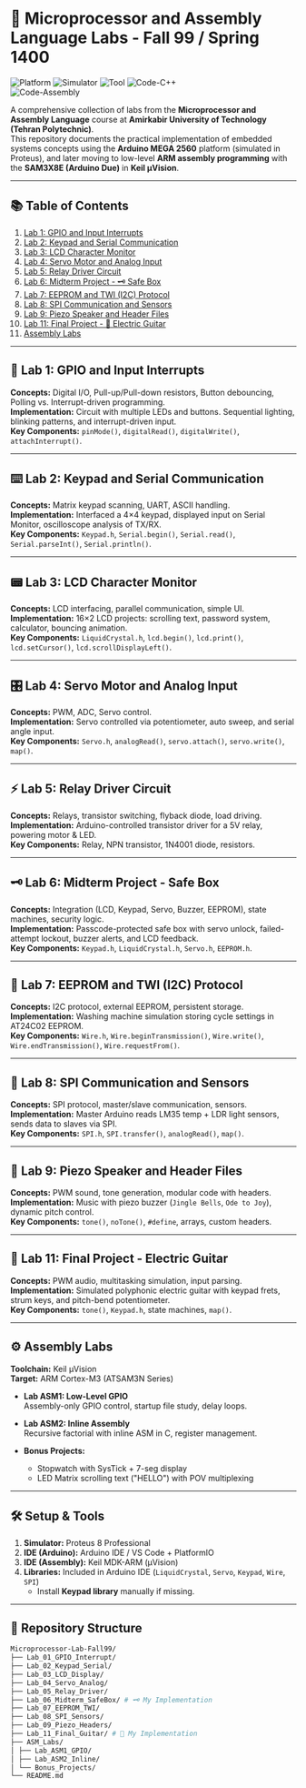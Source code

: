# 🧠 Microprocessor and Assembly Language Labs - Fall 99 / Spring 1400

![Platform](https://img.shields.io/badge/Platform-Arduino_MEGA_2560-00979D?logo=arduino)  ![Simulator](https://img.shields.io/badge/Simulator-Proteus_8-FF0000?logo=proteus)  ![Tool](https://img.shields.io/badge/Tool-Keil_%C2%B5Vision-1E90FF)  ![Code-C++](https://img.shields.io/badge/Code-C++-00599C?logo=cplusplus)  
![Code-Assembly](https://img.shields.io/badge/Code-Assembly-6E4C13)

A comprehensive collection of labs from the **Microprocessor and Assembly Language** course at **Amirkabir University of Technology (Tehran Polytechnic)**.  
This repository documents the practical implementation of embedded systems concepts using the **Arduino MEGA 2560** platform (simulated in Proteus), and later moving to low-level **ARM assembly programming** with the **SAM3X8E (Arduino Due)** in **Keil µVision**.

---

## 📚 Table of Contents

1. [Lab 1: GPIO and Input Interrupts](#-lab-1-gpio-and-input-interrupts)
2. [Lab 2: Keypad and Serial Communication](#-lab-2-keypad-and-serial-communication)  
3. [Lab 3: LCD Character Monitor](#-lab-3-lcd-character-monitor)  
4. [Lab 4: Servo Motor and Analog Input](#-lab-4-servo-motor-and-analog-input)  
5. [Lab 5: Relay Driver Circuit](#-lab-5-relay-driver-circuit)  
6. [Lab 6: Midterm Project - 🗝️ Safe Box](#-lab-6-midterm-project---safe-box)  
7. [Lab 7: EEPROM and TWI (I2C) Protocol](#-lab-7-eeprom-and-twi-i2c-protocol)  
8. [Lab 8: SPI Communication and Sensors](#-lab-8-spi-communication-and-sensors)  
9. [Lab 9: Piezo Speaker and Header Files](#-lab-9-piezo-speaker-and-header-files)  
10. [Lab 11: Final Project - 🎸 Electric Guitar](#-lab-11-final-project---electric-guitar)  
11. [Assembly Labs](#-assembly-labs)   

---

## 🧪 Lab 1: GPIO and Input Interrupts
**Concepts:** Digital I/O, Pull-up/Pull-down resistors, Button debouncing, Polling vs. Interrupt-driven programming.  
**Implementation:** Circuit with multiple LEDs and buttons. Sequential lighting, blinking patterns, and interrupt-driven input.  
**Key Components:** `pinMode()`, `digitalRead()`, `digitalWrite()`, `attachInterrupt()`.

---

## ⌨️ Lab 2: Keypad and Serial Communication
**Concepts:** Matrix keypad scanning, UART, ASCII handling.  
**Implementation:** Interfaced a 4×4 keypad, displayed input on Serial Monitor, oscilloscope analysis of TX/RX.  
**Key Components:** `Keypad.h`, `Serial.begin()`, `Serial.read()`, `Serial.parseInt()`, `Serial.println()`.

---

## 📟 Lab 3: LCD Character Monitor
**Concepts:** LCD interfacing, parallel communication, simple UI.  
**Implementation:** 16×2 LCD projects: scrolling text, password system, calculator, bouncing animation.  
**Key Components:** `LiquidCrystal.h`, `lcd.begin()`, `lcd.print()`, `lcd.setCursor()`, `lcd.scrollDisplayLeft()`.

---

## 🎛️ Lab 4: Servo Motor and Analog Input
**Concepts:** PWM, ADC, Servo control.  
**Implementation:** Servo controlled via potentiometer, auto sweep, and serial angle input.  
**Key Components:** `Servo.h`, `analogRead()`, `servo.attach()`, `servo.write()`, `map()`.

---

## ⚡ Lab 5: Relay Driver Circuit
**Concepts:** Relays, transistor switching, flyback diode, load driving.  
**Implementation:** Arduino-controlled transistor driver for a 5V relay, powering motor & LED.  
**Key Components:** Relay, NPN transistor, 1N4001 diode, resistors.

---

## 🗝️ Lab 6: Midterm Project - Safe Box
**Concepts:** Integration (LCD, Keypad, Servo, Buzzer, EEPROM), state machines, security logic.  
**Implementation:** Passcode-protected safe box with servo unlock, failed-attempt lockout, buzzer alerts, and LCD feedback.  
**Key Components:** `Keypad.h`, `LiquidCrystal.h`, `Servo.h`, `EEPROM.h`.

---

## 💾 Lab 7: EEPROM and TWI (I2C) Protocol
**Concepts:** I2C protocol, external EEPROM, persistent storage.  
**Implementation:** Washing machine simulation storing cycle settings in AT24C02 EEPROM.  
**Key Components:** `Wire.h`, `Wire.beginTransmission()`, `Wire.write()`, `Wire.endTransmission()`, `Wire.requestFrom()`.

---

## 🔄 Lab 8: SPI Communication and Sensors
**Concepts:** SPI protocol, master/slave communication, sensors.  
**Implementation:** Master Arduino reads LM35 temp + LDR light sensors, sends data to slaves via SPI.  
**Key Components:** `SPI.h`, `SPI.transfer()`, `analogRead()`, `map()`.

---

## 🎵 Lab 9: Piezo Speaker and Header Files
**Concepts:** PWM sound, tone generation, modular code with headers.  
**Implementation:** Music with piezo buzzer (`Jingle Bells`, `Ode to Joy`), dynamic pitch control.  
**Key Components:** `tone()`, `noTone()`, `#define`, arrays, custom headers.

---

## 🎸 Lab 11: Final Project - Electric Guitar
**Concepts:** PWM audio, multitasking simulation, input parsing.  
**Implementation:** Simulated polyphonic electric guitar with keypad frets, strum keys, and pitch-bend potentiometer.  
**Key Components:** `tone()`, `Keypad.h`, state machines, `map()`.

---

## ⚙️ Assembly Labs
**Toolchain:** Keil µVision  
**Target:** ARM Cortex-M3 (ATSAM3N Series)

- **Lab ASM1: Low-Level GPIO**  
  Assembly-only GPIO control, startup file study, delay loops.

- **Lab ASM2: Inline Assembly**  
  Recursive factorial with inline ASM in C, register management.

- **Bonus Projects:**  
  - Stopwatch with SysTick + 7-seg display  
  - LED Matrix scrolling text ("HELLO") with POV multiplexing  

---

## 🛠️ Setup & Tools

1. **Simulator:** Proteus 8 Professional  
2. **IDE (Arduino):** Arduino IDE / VS Code + PlatformIO  
3. **IDE (Assembly):** Keil MDK-ARM (µVision)  
4. **Libraries:** Included in Arduino IDE (`LiquidCrystal`, `Servo`, `Keypad`, `Wire`, `SPI`)  
   - Install **Keypad library** manually if missing.

---

## 📁 Repository Structure

``` bash
Microprocessor-Lab-Fall99/
├── Lab_01_GPIO_Interrupt/
├── Lab_02_Keypad_Serial/
├── Lab_03_LCD_Display/
├── Lab_04_Servo_Analog/
├── Lab_05_Relay_Driver/
├── Lab_06_Midterm_SafeBox/ # 🗝️ My Implementation
├── Lab_07_EEPROM_TWI/
├── Lab_08_SPI_Sensors/
├── Lab_09_Piezo_Headers/
├── Lab_11_Final_Guitar/ # 🎸 My Implementation
├── ASM_Labs/
│ ├── Lab_ASM1_GPIO/
│ ├── Lab_ASM2_Inline/
│ └── Bonus_Projects/
└── README.md
```

